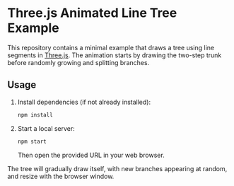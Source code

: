 # Three.js Animated Line Tree Example

This repository contains a minimal example that draws a tree using line segments in [Three.js](https://threejs.org/). The animation starts by drawing the two-step trunk before randomly growing and splitting branches.


## Usage

1. Install dependencies (if not already installed):
   ```bash
   npm install
   ```
2. Start a local server:
   ```bash
   npm start
   ```
   Then open the provided URL in your web browser.

The tree will gradually draw itself, with new branches appearing at random, and
resize with the browser window.
